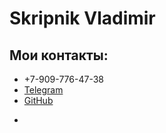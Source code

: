 # Skripnik Vladimir
## Мои контакты:
  - +7-909-776-47-38
  - [Telegram](https://t.me/sadbatya)
  - [GitHub](https://github.com/SadBatya)
  *